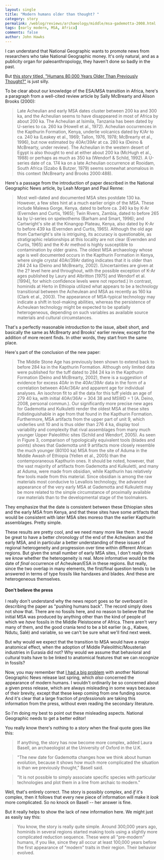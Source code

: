 ```yaml
---
layout: single 
title: "Modern humans older than thought? " 
category: story
permalink: /weblog/reviews/archaeology/middle/msa-gademotta-2008.html
tags: [early modern, MSA, Africa] 
comments: false 
author: John Hawks 
---
```


I can understand that National Geographic wants to promote news from researchers who take National Geographic money. It's only natural, and as a publicity organ for paleoanthropology, they haven't done so badly in the past. 

But <a href="http://news.nationalgeographic.com/news/2008/12/081203-homo-sapien-missions.html">this story titled, "Humans 80,000 Years Older Than Previously Thought?"</a> is just silly.
<!--break-->
To be clear about our knowledge of the ESA/MSA transition in Africa, here's a paragraph from a well-cited review article by Sally McBrearty and Alison Brooks (2000): 

<blockquote>Late Acheulian and early MSA dates cluster between 200 ka and 300 ka, and the Acheulian seems to have disappeared in most of Africa by about 200 ka. The Acheulian at Isimila, Tanzania has been dated by U-series to ca. 260 ka (Howell et al., 1972). Acheulian occurrences in the Kapthurin Formation, Kenya, underlie volcanics dated by K/Ar to ca. 240 ka (Leakey et al., 1969; Tallon, 1976, 1978; McBrearty et al., 1996), but now estimated by 40Ar/39Ar at ca. 280 ka (Deino & McBrearty, under review). The Acheulian in the western desert of Egypt is also thought to end at either about 200 ka (McHugh et al., 1988) or perhaps as much as 350 ka (Wendorf & Schild, 1992). A U-series date of ca. 174 ka on a late Acheulian occurrence at Rooidam, South Africa (Szabo & Butzer, 1979) seems somewhat anomalous in this context (McBrearty and Brooks 2000:488).</blockquote>

Here's a passage from the introduction of paper described in the National Geographic News article, by Leah Morgan and Paul Renne: 

<blockquote>Most well-dated and documented MSA sites postdate 130 ka. However, a few sites hint at a much earlier origin of the MSA. These include Malewa Gorge, Kenya, dated to before ca. 240 ka by K-Ar (Evernden and Curtis, 1965); Twin Rivers, Zambia, dated to before 265 ka by U-series on speleothems (Barham and Smart, 1996); and Cartwright's site at the Kinangop Plateau, Kenya, also dated by K-Ar to before 439 ka (Evernden and Curtis, 1965). Although the old age from Cartwright's site is intriguing, its accuracy is questionable, as stratigraphic relationships at this locality are not clear (Evernden and Curtis, 1965) and the K-Ar method is highly susceptible to contamination by older grains. The oldest MSA archaeology whose age is well documented occurs in the Kapthurin Formation in Kenya, where single crystal 40Ar/39Ar dating indicates that it is older than 284  24 ka (Deino and McBrearty, 2002). (Uncertainties are given at the 2? level here and throughout, with the possible exception of K-Ar ages published by Laury and Albritton [1975] and Wendorf et al. [1994], for which confidence levels were not reported.) In contrast, hominids at Herto in Ethiopia utilized what appears to be a technology transitional between the Acheulean and MSA as recently as 160 ka (Clark et al., 2003). The appearance of MSA-typical technology may indicate a shift in tool-making abilities, whereas the persistence of Acheulean technology might be expected to be spatially heterogeneous, depending on such variables as available source materials and cultural circumstances. </blockquote>

That's a perfectly reasonable introduction to the issue, albeit short, and basically the same as McBrearty and Brooks' earlier review, except for the addition of more recent finds. In other words, they start from the same place. 

Here's part of the conclusion of the new paper: 

<blockquote>The Middle Stone Age has previously been shown to extend back to before 284 ka in the Kapthurin Formation. Although only limited data were published for the tuff dated to 284  24 ka in the Kapthurin Formation (Deino and McBrearty, 2002), there is a suggestion of evidence for excess 40Ar in the 40Ar/39Ar data in the form of a correlation between 40Ar/36Ar and apparent age for individual analyses. An isochron fit to all the data for this tuff yields an age of 279  40 ka, with initial 40Ar/36Ar = 304  38 and MSWD = 1 (A. Deino, 2008, personal commun.). Our significantly more precise new ages for Gademotta and Kulkuletti render the oldest MSA at these sites indistinguishable in age from that found in the Kapthurin Formation. Furthermore, MSA artifacts from the upper part of unit 9, which underlies unit 10 and is thus older than 276  4 ka, display tool variability and complexity that rival assemblages from many much younger Upper Paleolithic sites (Schild and Wendorf, 2005). As seen in Figure 3, comparison of typologically equivalent tools (blades and points) shows that Gademotta unit 9 artifacts more closely resemble the much younger (80100 ka) MSA from the site of Aduma in the Middle Awash of Ethiopia (Yellen et al., 2005) than the contemporaneous Kapthurin ones. It should be noted, however, that the vast majority of artifacts from Gademotta and Kulkuletti, and many at Aduma, were made from obsidian, while Kapthurin has relatively few tools made from this material. Since obsidian is among the raw materials most conducive to Levallois technology, the advanced appearance of the very early MSA at Gademotta and Kulkuletti may be more related to the simple circumstance of proximally available raw materials than to the developmental stage of the toolmakers.</blockquote>

They emphasize that the date is consistent between these Ethiopian sites and the early MSA from Kenya, and that these sites have some artifacts that would be consistent with later MSA sites moreso than the earlier Kapthurin assemblages. Pretty simple. 

These results are pretty cool, and we need many more like them. It would be great to have a better chronology of the end of the Acheulean and the early MSA, and in particular a better understanding of these issues of regional heterogeneity and progression over time within different African regions. But given the small number of early MSA sites, I don't really think we <i>know</i> whether the heterogeneity is real. More informative would be the date of <i>final</i> occurrence of Acheulean/ESA in these regions. But really, since the two overlap in many elements, the first/final question tends to be answered in terms of type fossils like handaxes and blades. And these are heterogeneous themselves.

<h4>Don't believe the press</h4>


I really don't understand why the news report goes so far overboard in describing the paper as "pushing humans back". The record simply does not show that. There are no fossils here, and no reason to believe that the initial MSA was produced by anything other than the kind of people of which we <i>have</i> fossils in the Middle Pleistocene of Africa. There aren't very many of them, and the good crania tend to be a bit earlier (e.g., Kabwe, Ndutu, Sal&eacute;) and variable, so we can't be sure what we'll find next week. 

But why would we expect that the transition to MSA would have a major anatomical effect, when the adoption of Middle Paleolithic/Mousterian industries in Eurasia did not? Why would we assume that behavioral and cultural traits have to be linked to anatomical features that we can <i>recognize</i> in fossils?

Now, you may remember that <a href="http://johnhawks.net/weblog/reviews/genetics/mtdna_migrations/sub-saharan-africa-population-size-behar-2008.html">I had a big problem</a> with another National Geographic News release last spring, which <i>also</i> concerned the appearance of modern humans. I wouldn't ordinarily be so concerned about a given press release, which are always misleading in some ways because of their brevity, except that these keep coming from one funding source. And it's clear that a large fraction of <i>professionals</i> are taking this information from the press, without even reading the secondary literature. 

So I'm doing my best to point out these misleading aspects. National Geographic needs to get a better editor!



You really know there's nothing to a story when the final quote goes like this: 

<blockquote>If anything, the story has now become more complex, added Laura Basell, an archaeologist at the University of Oxford in the U.K.</blockquote>

<blockquote>"The new date for Gademotta changes how we think about human evolution, because it shows how much more complicated the situation is than we previously thought," Basell said.</blockquote>

<blockquote>"It is not possible to simply associate specific species with particular technologies and plot them in a line from archaic to modern."</blockquote>

Well, that's entirely correct. The story is possibly complex, and <i>if</i> it's complex, then it follows that every new piece of information will make it <i>look</i> more complicated. So no knock on Basell -- her answer is fine. 

But it really helps to show the lack of new information here. We might just as easily say this: 

<blockquote>You know, the story is really quite simple. Around 300,000 years ago, hominids in several regions started making tools using a slightly more complicated reduction sequence. These were all "pre-modern" humans, if you like, since they all occur at least 100,000 years before the first appearance of "modern" traits in their region. Their behavior evolved.  </blockquote>

